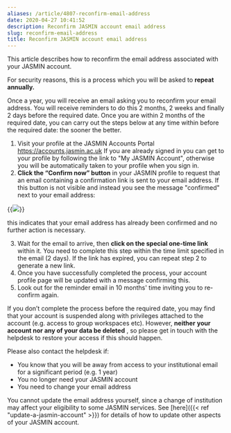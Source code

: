 ```yaml
---
aliases: /article/4807-reconfirm-email-address
date: 2020-04-27 10:41:52
description: Reconfirm JASMIN account email address
slug: reconfirm-email-address
title: Reconfirm JASMIN account email address
---
```


This article describes how to reconfirm the email address associated with your
JASMIN account.

For security reasons, this is a process which you will be asked to **repeat
annually.**

Once a year, you will receive an email asking you to reconfirm your email
address. You will receive reminders to do this 2 months, 2 weeks and finally 2
days before the required date. Once you are within 2 months of the required
date, you can carry out the steps below at any time within before the required
date: the sooner the better.

1. Visit your profile at the JASMIN Accounts Portal <https://accounts.jasmin.ac.uk> If you are already signed in you can get to your profile by following the link to "My JASMIN Account", otherwise you will be automatically taken to your profile when you sign in.
2. **Click the “Confirm now” button** in your JASMIN profile to request that an email containing a confirmation link is sent to your email address. If this button is not visible and instead you see the message "confirmed" next to your email address:

{{<image src="img/docs/reconfirm-email-address/file-hEfcP6vF1r.png" caption="already confirmed">}}

this indicates that your email address has already been confirmed and no
further action is necessary.

3. Wait for the email to arrive, then **click on the special one-time link** within it. You need to complete this step within the time limit specified in the email (2 days). If the link has expired, you can repeat step 2 to generate a new link.
4. Once you have successfully completed the process, your account profile page will be updated with a message confirming this.
5. Look out for the reminder email in 10 months' time inviting you to re-confirm again.

If you don’t complete the process before the required date, you may find that
your account is suspended along with privileges attached to the account (e.g.
access to group workspaces etc). However, **neither** **your account nor any
of your data be deleted** , so please get in touch with the helpdesk to
restore your access if this should happen.

Please also contact the helpdesk if:

- You know that you will be away from access to your institutional email for a significant period (e.g. 1 year)
- You no longer need your JASMIN account
- You need to change your email address

You cannot update the email address yourself, since a change of institution
may affect your eligibility to some JASMIN services. See [here]({{< ref "update-a-jasmin-account" >}}) for details of how to update other aspects of
your JASMIN account.
